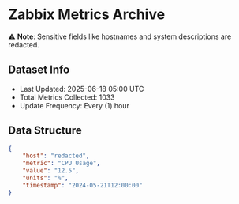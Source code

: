 # Zabbix Metrics Archive

⚠️ **Note**: Sensitive fields like hostnames and system descriptions are redacted.

## Dataset Info
- Last Updated: 2025-06-18 05:00 UTC
- Total Metrics Collected: 1033
- Update Frequency: Every (1) hour

## Data Structure
```json
{
    "host": "redacted",
    "metric": "CPU Usage",
    "value": "12.5",
    "units": "%",
    "timestamp": "2024-05-21T12:00:00"
}
```
